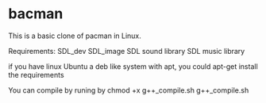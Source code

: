 bacman
======

This is a basic clone of pacman in Linux.

Requirements:
SDL_dev
SDL_image
SDL sound library
SDL music library

if you have linux Ubuntu a deb like system with apt, you could apt-get install the requirements

You can compile by runing by 
chmod +x g++_compile.sh
g++_compile.sh




